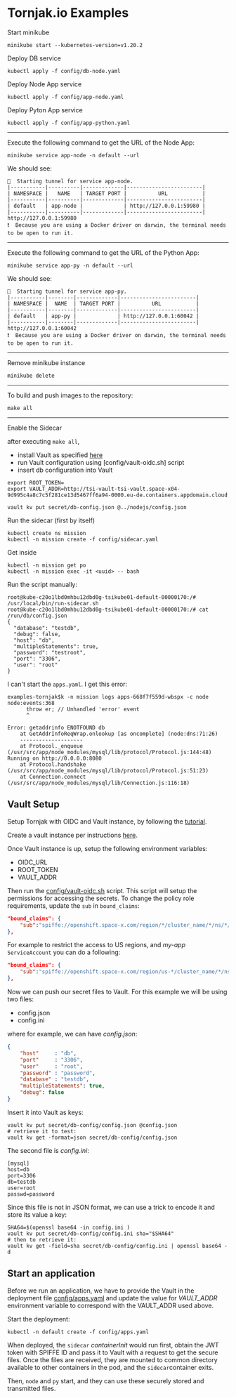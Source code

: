 # Tornjak.io Examples

Start minikube
```
minikube start --kubernetes-version=v1.20.2
```

Deploy DB service
```
kubectl apply -f config/db-node.yaml
```
Deploy Node App service
```
kubectl apply -f config/app-node.yaml
```
Deploy Pyton App service
```
kubectl apply -f config/app-python.yaml
```

---

Execute the following command to get the URL of the Node App:
```
minikube service app-node -n default --url
```
We should see:
```
🏃  Starting tunnel for service app-node.
|-----------|----------|-------------|------------------------|
| NAMESPACE |   NAME   | TARGET PORT |          URL           |
|-----------|----------|-------------|------------------------|
| default   | app-node |             | http://127.0.0.1:59980 |
|-----------|----------|-------------|------------------------|
http://127.0.0.1:59980
❗  Because you are using a Docker driver on darwin, the terminal needs to be open to run it.
```
---

Execute the following command to get the URL of the Python App:
```
minikube service app-py -n default --url
```
We should see:
```
🏃  Starting tunnel for service app-py.
|-----------|--------|-------------|------------------------|
| NAMESPACE |  NAME  | TARGET PORT |          URL           |
|-----------|--------|-------------|------------------------|
| default   | app-py |             | http://127.0.0.1:60042 |
|-----------|--------|-------------|------------------------|
http://127.0.0.1:60042
❗  Because you are using a Docker driver on darwin, the terminal needs to be open to run it.
```

---
Remove minikube instance
```
minikube delete
```

---

To build and push images to the repository:
```console
make all
```
---
Enable the Sidecar

after executing `make all`,

* install Vault as specified [here](https://github.com/IBM/trusted-service-identity/blob/main/README.md#setup-vault)
* run Vault configuration using [config/vault-oidc.sh] script
* insert db configuration into Vault

```console
export ROOT_TOKEN=
export VAULT_ADDR=http://tsi-vault-tsi-vault.space-x04-9d995c4a8c7c5f281ce13d5467ff6a94-0000.eu-de.containers.appdomain.cloud

vault kv put secret/db-config.json @../nodejs/config.json
```

Run the sidecar (first by itself)

```console
kubectl create ns mission
kubectl -n mission create -f config/sidecar.yaml
```

Get inside
```console
kubectl -n mission get po
kubectl -n mission exec -it <uuid> -- bash
```

Run the script manually:
```console
root@kube-c20o1lbd0mhbu12dbd0g-tsikube01-default-00000170:/# /usr/local/bin/run-sidecar.sh
root@kube-c20o1lbd0mhbu12dbd0g-tsikube01-default-00000170:/# cat /run/db/config.json
{
  "database": "testdb",
  "debug": false,
  "host": "db",
  "multipleStatements": true,
  "password": "testroot",
  "port": "3306",
  "user": "root"
}
```

I can't start the `apps.yaml`. I get this error:

```
examples-tornjak$k -n mission logs apps-668f7f559d-wbspx -c node
node:events:368
      throw er; // Unhandled 'error' event
      ^

Error: getaddrinfo ENOTFOUND db
    at GetAddrInfoReqWrap.onlookup [as oncomplete] (node:dns:71:26)
    --------------------
    at Protocol._enqueue (/usr/src/app/node_modules/mysql/lib/protocol/Protocol.js:144:48)
Running on http://0.0.0.0:8080
    at Protocol.handshake (/usr/src/app/node_modules/mysql/lib/protocol/Protocol.js:51:23)
    at Connection.connect (/usr/src/app/node_modules/mysql/lib/Connection.js:116:18)
```


## Vault Setup
Setup Tornjak with OIDC and Vault instance, by following the [tutorial](https://github.com/IBM/trusted-service-identity/blob/main/docs/spire-oidc-vault.md).

Create a vault instance per instructions [here](https://github.com/IBM/trusted-service-identity/blob/main/README.md#setup-vault).

Once Vault instance is up, setup the following environment variables:
* OIDC_URL
* ROOT_TOKEN
* VAULT_ADDR

Then run the [config/vault-oidc.sh](config/vault-oidc.sh) script.
This script will setup the permissions for accessing the secrets.
To change the policy role requirements, update the `sub` in `bound_claims`:

```json
"bound_claims": {
    "sub":"spiffe://openshift.space-x.com/region/*/cluster_name/*/ns/*/sa/*/pod_name/apps-*"
},
```

For example to restrict the access to US regions, and *my-app* `ServiceAccount`
you can do a following:

```json
"bound_claims": {
    "sub":"spiffe://openshift.space-x.com/region/us-*/cluster_name/*/ns/*/sa/my-app/pod_name/apps-*"
},
```

Now we can push our secret files to Vault. For this example we will be using two
files:
* config.json
* config.ini

where for example, we can have *config.json*:
```json
{
    "host"     : "db",
    "port"     : "3306",
    "user"     : "root",
    "password" : "password",
    "database" : "testdb",
    "multipleStatements": true,
    "debug": false
}
```
Insert it into Vault as keys:

```console
vault kv put secret/db-config/config.json @config.json
# retrieve it to test: 
vault kv get -format=json secret/db-config/config.json
```

The second file is *config.ini*:
```
[mysql]
host=db
port=3306
db=testdb
user=root
passwd=password
```

Since this file is not in JSON format, we can use a trick to encode it and
store its value a key:

```console
SHA64=$(openssl base64 -in config.ini )
vault kv put secret/db-config/config.ini sha="$SHA64"
# then to retrieve it:
vault kv get -field=sha secret/db-config/config.ini | openssl base64 -d
```

## Start an application
Before we run an application, we have to provide the Vault in the deployment file
[config/apps.yaml](config/apps.yaml) and update the value for *VAULT_ADDR* environment
variable to correspond with the VAULT_ADDR used above.

Start the deployment:

```console
kubectl -n default create -f config/apps.yaml
```

When deployed, the `sidecar` *containerInit* would run first, obtain the JWT token with
SPIFFE ID and pass it to Vault with a request to get the secure files.
Once the files are received, they are mounted to common directory available to
other containers in the pod, and the `sidecar`container exits.

Then, `node` and `py` start, and they can use these securely stored and transmitted files.
